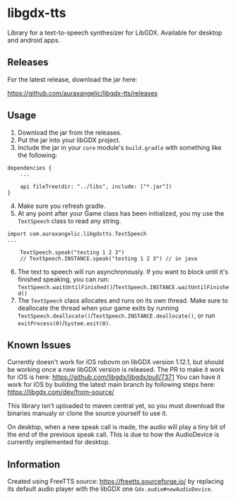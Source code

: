 # libgdx-tts
Library for a text-to-speech synthesizer for LibGDX. Available for desktop and android apps.

## Releases

For the latest release, download the jar here:

https://github.com/auraxangelic/libgdx-tts/releases

## Usage

1. Download the jar from the releases.
2. Put the jar into your libGDX project.
3. Include the jar in your `core` module's `build.gradle` with something like the following: 
```
dependencies {
    ...
    
    api fileTree(dir: "../libs", include: ["*.jar"])
}
```
4. Make sure you refresh gradle.
5. At any point after your Game class has been initialized, you my use the `TextSpeech` class to read any string.
```
import com.auraxangelic.libgdxtts.TextSpeech
...

    TextSpeech.speak("testing 1 2 3")
    // TextSpeech.INSTANCE.speak("testing 1 2 3") // in java
```
6. The text to speech will run asynchronously. If you want to block until it's finished speaking, you can run: `TextSpeech.waitUntilFinished()`/`TextSpeech.INSTANCE.waitUntilFinished()`
7. The `TextSpeech` class allocates and runs on its own thread. Make sure to deallocate the thread when your game exits by running `TextSpeech.deallocate()`/`TextSpeech.INSTANCE.deallocate()`, or run `exitProcess(0)`/`System.exit(0)`.

## Known Issues
Currently doesn't work for iOS robovm on libGDX version 1.12.1, but should be working once a new libGDX version is released. The PR to make it work for iOS is here: https://github.com/libgdx/libgdx/pull/7371
You can have it work for iOS by building the latest main branch by following steps here: https://libgdx.com/dev/from-source/

This library isn't uploaded to maven central yet, so you must download the binaries manualy or clone the source yourself to use it.

On desktop, when a new speak call is made, the audio will play a tiny bit of the end of the previous speak call. This is due to how the AudioDevice is currently implemented for desktop.

## Information
Created using FreeTTS source: https://freetts.sourceforge.io/ by replacing its default audio player with the libGDX one `Gdx.audio#newAudioDevice`.
